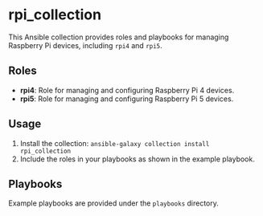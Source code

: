 # rpi_collection

This Ansible collection provides roles and playbooks for managing Raspberry Pi devices, including `rpi4` and `rpi5`.

## Roles

- **rpi4**: Role for managing and configuring Raspberry Pi 4 devices.
- **rpi5**: Role for managing and configuring Raspberry Pi 5 devices.

## Usage

1. Install the collection: `ansible-galaxy collection install rpi_collection`
2. Include the roles in your playbooks as shown in the example playbook.

## Playbooks

Example playbooks are provided under the `playbooks` directory.
